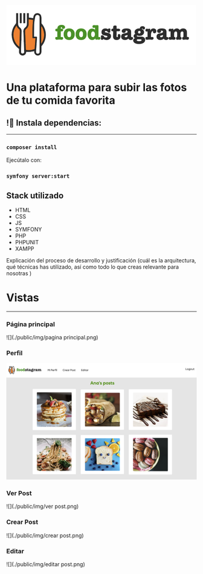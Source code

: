 
![](./public/img/logo.png)

# Una plataforma para subir las fotos de tu comida favorita

## !🔌 Instala dependencias:
______ 
### `composer install`

Ejecútalo con:
### `symfony server:start`

## Stack utilizado

- HTML    
- CSS
- JS
- SYMFONY
- PHP
- PHPUNIT
- XAMPP

Explicación del proceso de desarrollo y justificación (cuál es la
arquitectura, qué técnicas has utilizado, así como todo lo que
creas relevante para nosotras )

# Vistas 
______ 
### Página principal
![](./public/img/pagina principal.png)

### Perfil
![](./public/img/perfil.png)

### Ver Post
![](./public/img/ver post.png)

### Crear Post
![](./public/img/crear post.png)

### Editar 
![](./public/img/editar post.png)
